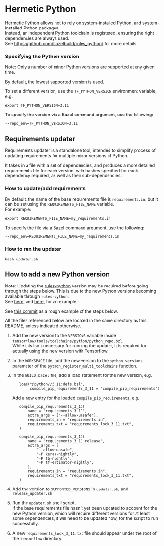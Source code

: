 # Hermetic Python

Hermetic Python allows not to rely on system-installed Python, and
system-installed Python packages. \
Instead, an independent Python toolchain is registered, ensuring the right
dependencies are always used. \
See https://github.com/bazelbuild/rules_python/ for more details.

### Specifying the Python version

Note: Only a number of minor Python versions are supported at any given time.

By default, the lowest supported version is used.

To set a different version, use the `TF_PYTHON_VERSION` environment variable,
e.g.

```
export TF_PYTHON_VERSION=3.11
```

To specify the version via a Bazel command argument, use the following:

```
--repo_env=TF_PYTHON_VERSION=3.11
```

## Requirements updater

Requirements updater is a standalone tool, intended to simplify process of
updating requirements for multiple minor versions of Python.

It takes in a file with a set of dependencies, and produces a more detailed
requirements file for each version, with hashes specified for each
dependency required, as well as their sub-dependencies.

### How to update/add requirements

By default, the name of the base requirements file is `requirements.in`, but it
can be set using the `REQUIREMENTS_FILE_NAME` variable. \
For example:

```
export REQUIREMENTS_FILE_NAME=my_requirements.in
```

To specify the file via a Bazel command argument, use the following:

```
--repo_env=REQUIREMENTS_FILE_NAME=my_requirements.in
```

### How to run the updater

```
bash updater.sh
```

## How to add a new Python version

Note: Updating the
[rules-python](https://github.com/bazelbuild/rules_python/releases) version may
be required before going through the steps below. This is due to the new Python
versions becoming available through `rules-python`. \
See
[here](https://github.com/tensorflow/tensorflow/commit/f91457f258fdd78f693044a57efa63a38335d1de),
and
[here](https://github.com/tensorflow/tensorflow/commit/052445e04ce20fd747657e0198a1bcec2b6dff5b),
for an example.

See
[this commit](https://github.com/tensorflow/tensorflow/commit/5f7f05a80aac9b01325a78ec3fcff0dbedb1cc23)
as a rough example of the steps below.

All the files referenced below are located in the same directory as this README,
unless indicated otherwise.

1) Add the new version to the `VERSIONS` variable inside
   `tensorflow/tools/toolchains/python/python_repo.bzl`. \
   While this isn't necessary for running the updater, it is required for
   actually using the new version with Tensorflow.

2) In the `WORKSPACE` file, add the new version to the `python_versions`
   parameter of the `python_register_multi_toolchains` function.

3) In the `BUILD.bazel` file, add a load statement for the new version, e.g.

   ```
      load("@python//3.11:defs.bzl",
           compile_pip_requirements_3_11 = "compile_pip_requirements")
   ```

   Add a new entry for the loaded `compile_pip_requirements`, e.g.

   ```
      compile_pip_requirements_3_11(
          name = "requirements_3_11",
          extra_args = ["--allow-unsafe"],
          requirements_in = "requirements.in",
          requirements_txt = "requirements_lock_3_11.txt",
      )
   ```

   ```
      compile_pip_requirements_3_11(
          name = "requirements_3_11_release",
          extra_args = [
              "--allow-unsafe",
              "-P keras-nightly",
              "-P tb-nightly",
              "-P tf-estimator-nightly",
          ],
          requirements_in = "requirements.in",
          requirements_txt = "requirements_lock_3_11.txt",
      )
   ```

4) Add the version to `SUPPORTED_VERSIONS` in `updater.sh`, and
   `release_updater.sh`

5) Run the `updater.sh` shell script. \
   If the base requirements file hasn't yet been updated to account for the new
   Python version, which will require different versions for at least some
   dependencies, it will need to be updated now, for the script to run
   successfully.

6) A new `requirements_lock_3_11.txt` file should appear under the root of the
   `tensorflow` directory.
